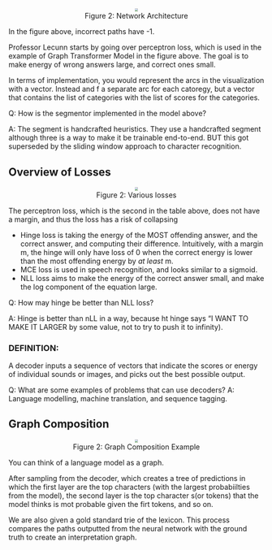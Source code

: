 <center>
<img src="{{site.baseurl}}/images/week14/14-2/GT.png" style="zoom: 40%; background-color:#DCDCDC;" /><br>
Figure 2: Network Architecture
</center>

In the figure above, incorrect paths have -1.

Professor Lecunn starts by going over perceptron loss, which is used in the example of Graph Transformer Model in the figure above. The goal is to make energy of wrong answers large, and correct ones small.

In terms of implementation, you would represent the arcs in the visualization with a vector. Instead and f a separate arc for each catoregy, but a vector that contains the list of categories with the list of scores for the categories.

Q: How is the segmentor implemented in the model above?

A: The segment is handcrafted heuristics. They use a handcrafted segment although three is a way to make it be trainable end-to-end. BUT this got superseded by the sliding window approach to character recognition.


## Overview of Losses

<center>
<img src="{{site.baseurl}}/images/week14/14-2/Table_loss.png" style="zoom: 40%; background-color:#DCDCDC;" /><br>
Figure 2: Various losses
</center>

The perceptron loss, which is the second in the table above, does not have a margin, and thus the loss has a risk of collapsing

* Hinge loss is taking the energy of the MOST offending answer, and the correct answer, and computing their difference. Intuitively, with a margin m, the hinge will only have loss of 0 when the correct energy is lower than the most offending energy by _at least_ m.
* MCE loss is used in speech recognition, and looks similar to a sigmoid.
* NLL loss aims to make the energy of the correct answer small, and make the log component of the equation large.

Q: How may hinge be better than NLL loss?

A: Hinge is better than nLL in a way, because ht hinge says “I WANT TO MAKE IT LARGER by some value, not to try to push it to infinity).

### DEFINITION:

A decoder inputs a sequence of vectors that indicate the scores or energy of individual sounds or images, and picks out the best possible output.

Q: What are some examples of problems that can use decoders? 
A: Language modelling, machine translation, and sequence tagging. 

## Graph Composition


<center>
<img src="{{site.baseurl}}/images/week14/14-2/language_models.png" style="zoom: 40%; background-color:#DCDCDC;" /><br>
Figure 2: Graph Composition Example
</center>

You can think of a language model as a graph.

After sampling from the decoder, which creates a tree of predictions in which the first layer are the top characters (with the largest probabiilties from the model), the second layer is the top character s(or tokens) that the model thinks is mot probable given the firt tokens, and so on.

We are also given a gold standard trie of the lexicon. This process compares the paths outputted from the neural network with the ground truth to create an interpretation graph.

